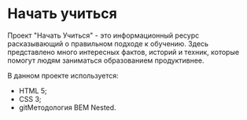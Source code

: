 # Начать учиться
Проект "Начать Учиться" - это информационный ресурс расказывающий о правильном подходе к обучению. Здесь представлено много интересных фактов, историй и техник, которые помогут людям заниматься образованием продуктивнее.

В данном проекте используется:
* HTML 5;
* CSS 3;
* gitМетодология BEM Nested.

